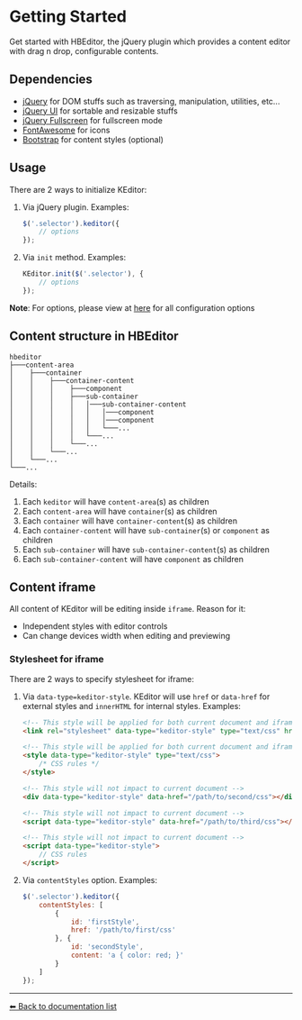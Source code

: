 # Getting Started
Get started with HBEditor, the jQuery plugin which provides a content editor with drag n drop, configurable contents.

## Dependencies
 * [jQuery](http://jquery.com/) for DOM stuffs such as traversing, manipulation, utilities, etc... 
 * [jQuery UI](https://jqueryui.com/) for sortable and resizable stuffs 
 * [jQuery Fullscreen](https://github.com/private-face/jquery.fullscreen) for fullscreen mode
 * [FontAwesome](http://fontawesome.io/) for icons
 * [Bootstrap](http://getbootstrap.com/) for content styles (optional)
 
## Usage
There are 2 ways to initialize KEditor:
 1. Via jQuery plugin. Examples:
    ```javascript
    $('.selector').keditor({
        // options
    });
    ```
    
 1. Via `init` method. Examples:
    ```javascript
    KEditor.init($('.selector'), {
        // options
    });
    ```
 
**Note**: For options, please view at [here](./configuration.md) for all configuration options
 
## Content structure in HBEditor
```
hbeditor
├───content-area
│    ├───container
│    │    ├───container-content
│    │    │    ├───component
│    │    │    ├───sub-container
│    │    │    │   │───sub-container-content
│    │    │    │   │   │───component
│    │    │    │   │   │───component
│    │    │    │   │   └───...
│    │    │    │   └───...
│    │    │    └───...
│    │    └───...
│    └───...
└───...
```

Details:
 1. Each `keditor` will have `content-area`(s) as children
 1. Each `content-area` will have `container`(s) as children
 1. Each `container` will have `container-content`(s) as children
 1. Each `container-content` will have `sub-container`(s) or `component` as children
 1. Each `sub-container` will have `sub-container-content`(s) as children
 1. Each `sub-container-content` will have `component` as children


## Content iframe
All content of KEditor will be editing inside `iframe`. Reason for it:
 * Independent styles with editor controls
 * Can change devices width when editing and previewing

### Stylesheet for iframe
There are 2 ways to specify stylesheet for iframe:
 1. Via `data-type=keditor-style`. KEditor will use `href` or `data-href` for external styles and `innerHTML` for internal styles. Examples:
    ```html
    <!-- This style will be applied for both current document and iframe -->
    <link rel="stylesheet" data-type="keditor-style" type="text/css" href="/path/to/first/css" />

    <!-- This style will be applied for both current document and iframe -->
    <style data-type="keditor-style" type="text/css">
        /* CSS rules */
    </style>

    <!-- This style will not impact to current document -->
    <div data-type="keditor-style" data-href="/path/to/second/css"></div>

    <!-- This style will not impact to current document -->
    <script data-type="keditor-style" data-href="/path/to/third/css"></script>
    
    <!-- This style will not impact to current document -->
    <script data-type="keditor-style">
        // CSS rules
    </script>
    ```

 1. Via `contentStyles` option. Examples:
    ```javascript
    $('.selector').keditor({
        contentStyles: [
            {
                id: 'firstStyle',
                href: '/path/to/first/css'
            }, {
                id: 'secondStyle',
                content: 'a { color: red; }'
            }
        ]
    });
    ``` 

 ---
[⬅ Back to documentation list](../README.md#documentation)

